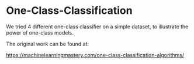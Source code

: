 # One-Class-Classification

We tried 4 different one-class classifier on a simple dataset, to illustrate the power of one-class models.

The original work can be found at:

https://machinelearningmastery.com/one-class-classification-algorithms/
